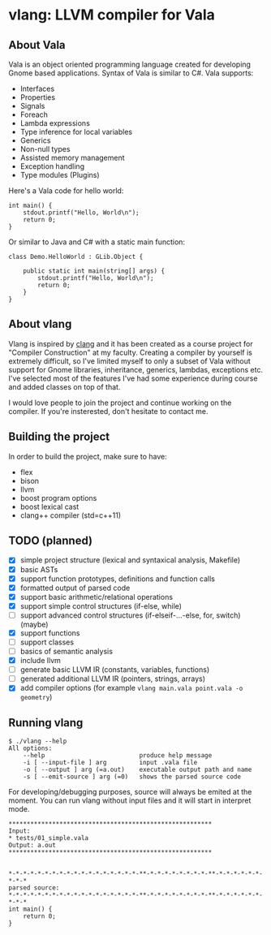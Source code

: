 # vlang: LLVM compiler for Vala

## About Vala
Vala is an object oriented programming language created for developing Gnome based applications.
Syntax of Vala is similar to C#.
Vala supports:
* Interfaces
* Properties
* Signals
* Foreach
* Lambda expressions
* Type inference for local variables
* Generics
* Non-null types
* Assisted memory management
* Exception handling
* Type modules (Plugins)

Here's a Vala code for hello world:
```vala
int main() {
    stdout.printf("Hello, World\n");
    return 0;
}
```

Or similar to Java and C# with a static main function:
```vala
class Demo.HelloWorld : GLib.Object {

    public static int main(string[] args) {
        stdout.printf("Hello, World\n");
        return 0;
    }
}
```

## About vlang
Vlang is inspired by [clang](http://clang.llvm.org/) and it has been created as a
course project for "Compiler Construction" at my faculty. Creating a compiler by
yourself is extremely difficult, so I've limited myself to only a
subset of Vala without support for Gnome libraries, inheritance, generics, lambdas, exceptions etc. I've selected most of the features
I've had some experience during course and added classes on top of that.

I would love people to join the project and continue working on the compiler. If you're insterested, don't hesitate to contact me.

## Building the project
In order to build the project, make sure to have:
* flex
* bison
* llvm
* boost program options
* boost lexical cast
* clang++ compiler (std=c++11)

## TODO (planned)
- [x] simple project structure (lexical and syntaxical analysis, Makefile)
- [x] basic ASTs
- [x] support function prototypes, definitions and function calls
- [x] formatted output of parsed code
- [x] support basic arithmetic/relational operations
- [x] support simple control structures (if-else, while)
- [ ] support advanced control structures (if-elseif-...-else, for, switch) (maybe)
- [x] support functions
- [ ] support classes
- [ ] basics of semantic analysis
- [x] include llvm
- [ ] generate basic LLVM IR (constants, variables, functions)
- [ ] generated additional LLVM IR (pointers, strings, arrays)
- [x] add compiler options (for example ```vlang main.vala point.vala -o geometry```)

## Running vlang
```
$ ./vlang --help
All options:
    --help                          produce help message
    -i [ --input-file ] arg         input .vala file
    -o [ --output ] arg (=a.out)    executable output path and name
    -s [ --emit-source ] arg (=0)   shows the parsed source code
```

For developing/debugging purposes, source will always be emited at the moment.
You can run vlang without input files and it will start in interpret mode.

```
********************************************************
Input: 
* tests/01_simple.vala
Output: a.out
********************************************************


*-*-*-*-*-*-*-*-*-*-*-*-*-*-*-*-*-*-**-*-*-*-*-*-*-*-*-**-*-*-*-*-*-*-*-*-*
parsed source:
*-*-*-*-*-*-*-*-*-*-*-*-*-*-*-*-*-*-**-*-*-*-*-*-*-*-*-**-*-*-*-*-*-*-*-*-*
int main() {
    return 0;
}

```
